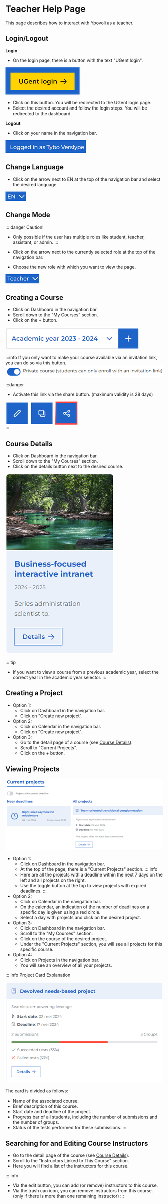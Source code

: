 # Teacher Help Page

This page describes how to interact with Ypovoli as a teacher.

## Login/Logout

**Login**

- On the login page, there is a button with the text "UGent login".

![login button](../assets/login-button.png)
- Click on this button. You will be redirected to the UGent login page.
- Select the desired account and follow the login steps. You will be redirected to the dashboard.

**Logout**

- Click on your name in the navigation bar.

![logout button](../assets/en/logout-button.png)

## Change Language

- Click on the arrow next to EN at the top of the navigation bar and select the desired language.

![language choice button](../assets/en/lang-change.png)

## Change Mode

::: danger Caution!
- Only possible if the user has multiple roles like student, teacher, assistant, or admin.
:::

- Click on the arrow next to the currently selected role at the top of the navigation bar.
- Choose the new role with which you want to view the page.

![mode choice button](../assets/teacher/en/modus-change.png)

## Creating a Course
- Click on Dashboard in the navigation bar.
- Scroll down to the "My Courses" section.
- Click on the + button.

![course creation button](../assets/teacher/en/course-create-button.png)

:::info
If you only want to make your course available via an invitation link, you can do so via this button.
![private course button](../assets/teacher/en/private-course-button.png)

:::danger
- Activate this link via the share button. (maximum validity is 28 days)
<div style="display: flex; align-items: center;">
    <img src="../assets/teacher/course-share-button.png" alt="course share button" style="width: auto; height: 75px; margin-right: 10px;">
</div>
:::

## Course Details
- Click on Dashboard in the navigation bar.
- Scroll down to the "My Courses" section.
- Click on the details button next to the desired course.

![course card](../assets/course-card.png)

::: tip
- If you want to view a course from a previous academic year, select the correct year in the academic year selector.
:::

## Creating a Project

- Option 1:
    - Click on Dashboard in the navigation bar.
    - Click on "Create new project".
- Option 2:
    - Click on Calendar in the navigation bar.
    - Click on "Create new project".
- Option 3:
    - Go to the detail page of a course (see [Course Details](#course-details)).
    - Scroll to "Current Projects".
    - Click on the + button.

## Viewing Projects

![projects list](../assets/en/project-list.png)

- Option 1:
  - Click on Dashboard in the navigation bar.
  - At the top of the page, there is a "Current Projects" section.
  ::: info
  - Here are all the projects with a deadline within the next 7 days on the left and all projects on the right.
  - Use the toggle button at the top to view projects with expired deadlines.
  :::
- Option 2:
  - Click on Calendar in the navigation bar.
  - On the calendar, an indication of the number of deadlines on a specific day is given using a red circle.
  - Select a day with projects and click on the desired project.
- Option 3:
  - Click on Dashboard in the navigation bar.
  - Scroll to the "My Courses" section.
  - Click on the course of the desired project.
  - Under the "Current Projects" section, you will see all projects for this specific course.
- Option 4:
  - Click on Projects in the navigation bar.
  - You will see an overview of all your projects.

::: info Project Card Explanation
<!-- TODO maybe add a photo and indicate with numbers -->
![project card](../assets/en/project-card.png)

The card is divided as follows:
- Name of the associated course.
- Brief description of this course.
- Start date and deadline of the project.
- Progress bar of all students, including the number of submissions and the number of groups.
- Status of the tests performed for these submissions.
:::

## Searching for and Editing Course Instructors
- Go to the detail page of the course (see [Course Details](#course-details)).
- Scroll to the "Instructors Linked to This Course" section.
- Here you will find a list of the instructors for this course.

::: info
- Via the edit button, you can add (or remove) instructors to this course.
- Via the trash can icon, you can remove instructors from this course. (only if there is more than one remaining instructor)
:::
